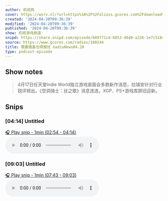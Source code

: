 ```yaml
---
author: 机核网
cover: https://wsrv.nl/?url=https%3A%2F%2Falioss.gcores.com%2Fdownload%2Fpodcast%2Fgadio.png%3Fv%3D1&w=200&h=200
created: '2024-04-20T09:36:39'
modified: '2024-04-20T09:36:39'
published: '2024-04-20T09:36:39'
show: 机核游戏频道
snipd: https://share.snipd.com/episode/b09771cd-6053-4040-a226-1e7c518ced82
source: https://www.gcores.com/radios/180244
title: 既要报喜也得报忧 GadioNews04.20
type: podcast-episode
---
```



## Show notes
> 4月17日任天堂Indie World独立游戏直面会多款新作消息，拉瑞安针对行业锐评频出，《空洞骑士：丝之歌》消息连连。XGP、PS+游戏库辞旧迎新。

## Snips
### [04:14] Untitled
[🎧 Play snip - 1min️ (02:54 - 04:14)](https://share.snipd.com/snip/8a3785aa-88f0-4a39-873a-d8a9bde8d454)
<audio controls> <source src="http://alioss.gcores.com/uploads/audio/e32e3656-8ef3-4456-ab46-887ed7c3c443.mp3#t=02:54,04:14"> </audio>
### [09:03] Untitled
[🎧 Play snip - 1min️ (07:43 - 09:03)](https://share.snipd.com/snip/425dc55a-0a12-43de-9e16-9d530f50aef4)
<audio controls> <source src="http://alioss.gcores.com/uploads/audio/e32e3656-8ef3-4456-ab46-887ed7c3c443.mp3#t=07:43,09:03"> </audio>
